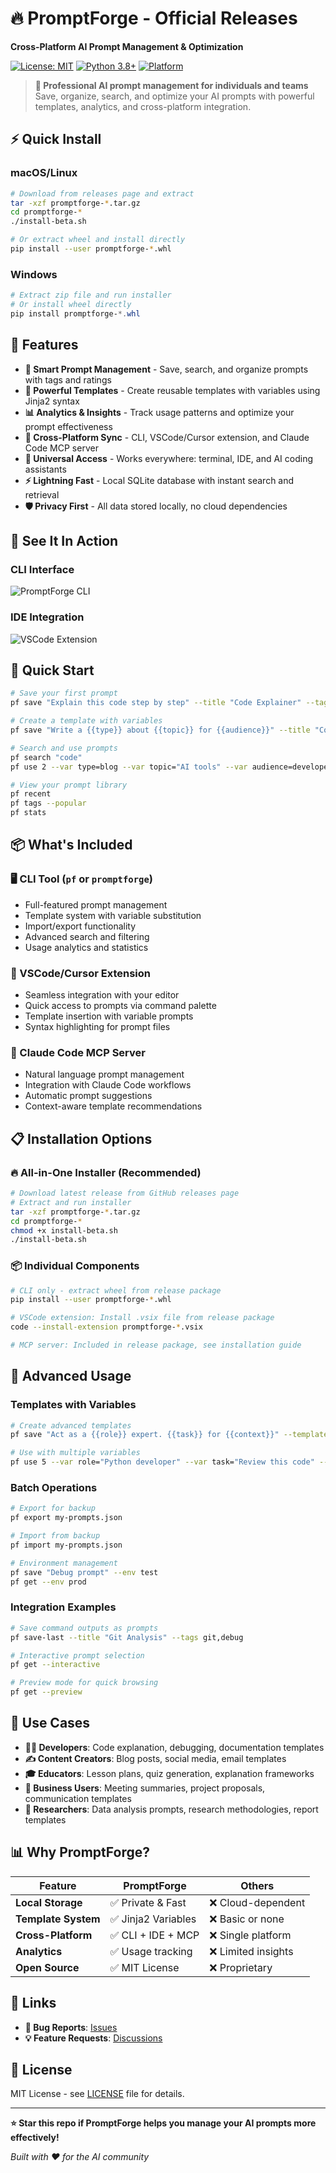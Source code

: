 # 🔥 PromptForge - Official Releases

**Cross-Platform AI Prompt Management & Optimization**

[![License: MIT](https://img.shields.io/badge/License-MIT-yellow.svg)](https://opensource.org/licenses/MIT)
[![Python 3.8+](https://img.shields.io/badge/python-3.8+-blue.svg)](https://www.python.org/downloads/)
[![Platform](https://img.shields.io/badge/platform-macOS%20%7C%20Linux%20%7C%20Windows-lightgrey.svg)](https://github.com/aki21j/promptforge-releases)

> **🚀 Professional AI prompt management for individuals and teams**  
> Save, organize, search, and optimize your AI prompts with powerful templates, analytics, and cross-platform integration.

## ⚡ Quick Install

### macOS/Linux
```bash
# Download from releases page and extract
tar -xzf promptforge-*.tar.gz
cd promptforge-*
./install-beta.sh

# Or extract wheel and install directly
pip install --user promptforge-*.whl
```

### Windows
```powershell
# Extract zip file and run installer
# Or install wheel directly
pip install promptforge-*.whl
```

## 🌟 Features

- **🎯 Smart Prompt Management** - Save, search, and organize prompts with tags and ratings
- **🔧 Powerful Templates** - Create reusable templates with variables using Jinja2 syntax
- **📊 Analytics & Insights** - Track usage patterns and optimize your prompt effectiveness
- **🔄 Cross-Platform Sync** - CLI, VSCode/Cursor extension, and Claude Code MCP server
- **📱 Universal Access** - Works everywhere: terminal, IDE, and AI coding assistants
- **⚡ Lightning Fast** - Local SQLite database with instant search and retrieval
- **🛡️ Privacy First** - All data stored locally, no cloud dependencies

## 📸 See It In Action

### CLI Interface
![PromptForge CLI](screenshots/main-interface.png)

### IDE Integration  
![VSCode Extension](screenshots/ide.png)

## 🚀 Quick Start

```bash
# Save your first prompt
pf save "Explain this code step by step" --title "Code Explainer" --tags coding

# Create a template with variables
pf save "Write a {{type}} about {{topic}} for {{audience}}" --title "Content Writer" --template

# Search and use prompts
pf search "code"
pf use 2 --var type=blog --var topic="AI tools" --var audience=developers

# View your prompt library
pf recent
pf tags --popular
pf stats
```

## 📦 What's Included

### 🖥️ CLI Tool (`pf` or `promptforge`)
- Full-featured prompt management
- Template system with variable substitution
- Import/export functionality
- Advanced search and filtering
- Usage analytics and statistics

### 🎨 VSCode/Cursor Extension
- Seamless integration with your editor
- Quick access to prompts via command palette
- Template insertion with variable prompts
- Syntax highlighting for prompt files

### 🤖 Claude Code MCP Server
- Natural language prompt management
- Integration with Claude Code workflows
- Automatic prompt suggestions
- Context-aware template recommendations

## 📋 Installation Options

### 🔥 All-in-One Installer (Recommended)
```bash
# Download latest release from GitHub releases page
# Extract and run installer
tar -xzf promptforge-*.tar.gz
cd promptforge-*
chmod +x install-beta.sh
./install-beta.sh
```

### 📦 Individual Components
```bash
# CLI only - extract wheel from release package
pip install --user promptforge-*.whl

# VSCode extension: Install .vsix file from release package
code --install-extension promptforge-*.vsix

# MCP server: Included in release package, see installation guide
```

## 🔧 Advanced Usage

### Templates with Variables
```bash
# Create advanced templates
pf save "Act as a {{role}} expert. {{task}} for {{context}}" --template --title "Expert Prompter"

# Use with multiple variables
pf use 5 --var role="Python developer" --var task="Review this code" --var context="production API"
```

### Batch Operations
```bash
# Export for backup
pf export my-prompts.json

# Import from backup
pf import my-prompts.json

# Environment management
pf save "Debug prompt" --env test
pf get --env prod
```

### Integration Examples
```bash
# Save command outputs as prompts
pf save-last --title "Git Analysis" --tags git,debug

# Interactive prompt selection
pf get --interactive

# Preview mode for quick browsing
pf get --preview
```

## 🎯 Use Cases

- **👩‍💻 Developers**: Code explanation, debugging, documentation templates
- **✍️ Content Creators**: Blog posts, social media, email templates
- **🎓 Educators**: Lesson plans, quiz generation, explanation frameworks
- **💼 Business Users**: Meeting summaries, project proposals, communication templates
- **🔬 Researchers**: Data analysis prompts, research methodologies, report templates

## 📊 Why PromptForge?

| Feature | PromptForge | Others |
|---------|-------------|---------|
| **Local Storage** | ✅ Private & Fast | ❌ Cloud-dependent |
| **Template System** | ✅ Jinja2 Variables | ❌ Basic or none |
| **Cross-Platform** | ✅ CLI + IDE + MCP | ❌ Single platform |
| **Analytics** | ✅ Usage tracking | ❌ Limited insights |
| **Open Source** | ✅ MIT License | ❌ Proprietary |

## 🔗 Links

- **🐛 Bug Reports**: [Issues](https://github.com/aki21j/promptforge-releases/issues)
- **💡 Feature Requests**: [Discussions](https://github.com/aki21j/promptforge-releases/discussions)

## 📜 License

MIT License - see [LICENSE](LICENSE) file for details.

---

**⭐ Star this repo if PromptForge helps you manage your AI prompts more effectively!**

*Built with ❤️ for the AI community*
